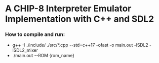# A CHIP-8 Interpreter Emulator Implementation with C++ and SDL2


### How to compile and run:
- g++ -I ./include/ ./src/*.cpp --std=c++17 -ofast -o main.out -lSDL2 -lSDL2_mixer
- ./main.out --ROM {rom_name} 

